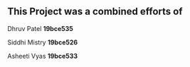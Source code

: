 ## This Project was a combined efforts of 

Dhruv Patel **19bce535**

Siddhi Mistry **19bce526**

Asheeti Vyas **19bce533**
